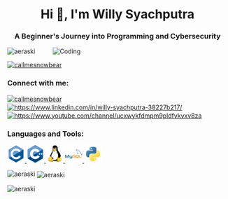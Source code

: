 <h1 align="center">Hi 👋, I'm Willy Syachputra</h1>
<h3 align="center">A Beginner's Journey into Programming and Cybersecurity</h3>
<img align="right" alt="Coding" width="400" src="[https://i.pinimg.com/originals/8b/fd/01/8bfd01c18be1b5059bc0d7770d9dabf1.gif](https://miro.medium.com/v2/resize:fit:679/1*i6OnUmnsoJWPwp6AvE3uRw.gif)">

<p align="left"> <img src="https://komarev.com/ghpvc/?username=aeraski&label=Profile%20views&color=0e75b6&style=flat" alt="aeraski" /> </p>

<p align="left"> <a href="https://twitter.com/callmesnowbear" target="blank"><img src="https://img.shields.io/twitter/follow/callmesnowbear?logo=twitter&style=for-the-badge" alt="callmesnowbear" /></a> </p>

<h3 align="left">Connect with me:</h3>
<p align="left">
<a href="https://twitter.com/callmesnowbear" target="blank"><img align="center" src="https://raw.githubusercontent.com/rahuldkjain/github-profile-readme-generator/master/src/images/icons/Social/twitter.svg" alt="callmesnowbear" height="30" width="40" /></a>
<a href="https://linkedin.com/in/https://www.linkedin.com/in/willy-syachputra-38227b217/" target="blank"><img align="center" src="https://raw.githubusercontent.com/rahuldkjain/github-profile-readme-generator/master/src/images/icons/Social/linked-in-alt.svg" alt="https://www.linkedin.com/in/willy-syachputra-38227b217/" height="30" width="40" /></a>
<a href="https://www.youtube.com/c/https://www.youtube.com/channel/ucxwykfdmpm9pldfvkvxv8za" target="blank"><img align="center" src="https://raw.githubusercontent.com/rahuldkjain/github-profile-readme-generator/master/src/images/icons/Social/youtube.svg" alt="https://www.youtube.com/channel/ucxwykfdmpm9pldfvkvxv8za" height="30" width="40" /></a>
</p>

<h3 align="left">Languages and Tools:</h3>
<p align="left"> <a href="https://www.cprogramming.com/" target="_blank" rel="noreferrer"> <img src="https://raw.githubusercontent.com/devicons/devicon/master/icons/c/c-original.svg" alt="c" width="40" height="40"/> </a> <a href="https://www.w3schools.com/cpp/" target="_blank" rel="noreferrer"> <img src="https://raw.githubusercontent.com/devicons/devicon/master/icons/cplusplus/cplusplus-original.svg" alt="cplusplus" width="40" height="40"/> </a> <a href="https://www.linux.org/" target="_blank" rel="noreferrer"> <img src="https://raw.githubusercontent.com/devicons/devicon/master/icons/linux/linux-original.svg" alt="linux" width="40" height="40"/> </a> <a href="https://www.mysql.com/" target="_blank" rel="noreferrer"> <img src="https://raw.githubusercontent.com/devicons/devicon/master/icons/mysql/mysql-original-wordmark.svg" alt="mysql" width="40" height="40"/> </a> <a href="https://www.python.org" target="_blank" rel="noreferrer"> <img src="https://raw.githubusercontent.com/devicons/devicon/master/icons/python/python-original.svg" alt="python" width="40" height="40"/> </a> </p>

<p><img align="left" src="https://github-readme-stats.vercel.app/api/top-langs?username=aeraski&show_icons=true&locale=en&layout=compact" alt="aeraski" /></p>

<p>&nbsp;<img align="center" src="https://github-readme-stats.vercel.app/api?username=aeraski&show_icons=true&locale=en" alt="aeraski" /></p>

<p><img align="center" src="https://github-readme-streak-stats.herokuapp.com/?user=aeraski&" alt="aeraski" /></p>
